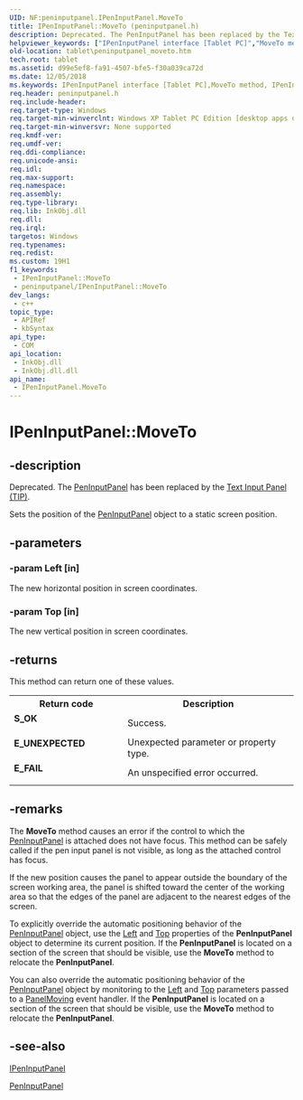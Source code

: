 ```yaml
---
UID: NF:peninputpanel.IPenInputPanel.MoveTo
title: IPenInputPanel::MoveTo (peninputpanel.h)
description: Deprecated. The PenInputPanel has been replaced by the Text Input Panel (TIP).Sets the position of the PenInputPanel object to a static screen position.
helpviewer_keywords: ["IPenInputPanel interface [Tablet PC]","MoveTo method","IPenInputPanel.MoveTo","IPenInputPanel::MoveTo","MoveTo","MoveTo method [Tablet PC]","MoveTo method [Tablet PC]","IPenInputPanel interface","d99e5ef8-fa91-4507-bfe5-f30a039ca72d","peninputpanel/IPenInputPanel::MoveTo","tablet.peninputpanel_moveto"]
old-location: tablet\peninputpanel_moveto.htm
tech.root: tablet
ms.assetid: d99e5ef8-fa91-4507-bfe5-f30a039ca72d
ms.date: 12/05/2018
ms.keywords: IPenInputPanel interface [Tablet PC],MoveTo method, IPenInputPanel.MoveTo, IPenInputPanel::MoveTo, MoveTo, MoveTo method [Tablet PC], MoveTo method [Tablet PC],IPenInputPanel interface, d99e5ef8-fa91-4507-bfe5-f30a039ca72d, peninputpanel/IPenInputPanel::MoveTo, tablet.peninputpanel_moveto
req.header: peninputpanel.h
req.include-header: 
req.target-type: Windows
req.target-min-winverclnt: Windows XP Tablet PC Edition [desktop apps only]
req.target-min-winversvr: None supported
req.kmdf-ver: 
req.umdf-ver: 
req.ddi-compliance: 
req.unicode-ansi: 
req.idl: 
req.max-support: 
req.namespace: 
req.assembly: 
req.type-library: 
req.lib: InkObj.dll
req.dll: 
req.irql: 
targetos: Windows
req.typenames: 
req.redist: 
ms.custom: 19H1
f1_keywords:
 - IPenInputPanel::MoveTo
 - peninputpanel/IPenInputPanel::MoveTo
dev_langs:
 - c++
topic_type:
 - APIRef
 - kbSyntax
api_type:
 - COM
api_location:
 - InkObj.dll
 - InkObj.dll.dll
api_name:
 - IPenInputPanel.MoveTo
---
```


# IPenInputPanel::MoveTo


## -description

Deprecated.  The <a href="https://docs.microsoft.com/windows/desktop/tablet/peninputpanel-class">PenInputPanel</a> has been replaced by the <a href="https://docs.microsoft.com/windows/desktop/tablet/text-input-panel-reference">Text Input Panel (TIP)</a>.

Sets the position of the <a href="https://docs.microsoft.com/windows/desktop/tablet/peninputpanel-class">PenInputPanel</a> object to a static screen position.

## -parameters

### -param Left [in]

 The new horizontal position in screen coordinates.

### -param Top [in]

The new vertical position in screen coordinates.

## -returns

This method can return one of these values.

<table>
<tr>
<th>Return code</th>
<th>Description</th>
</tr>
<tr>
<td width="40%">
<dl>
<dt><b>S_OK</b></dt>
</dl>
</td>
<td width="60%">
Success.

</td>
</tr>
<tr>
<td width="40%">
<dl>
<dt><b>E_UNEXPECTED</b></dt>
</dl>
</td>
<td width="60%">
Unexpected parameter or property type.

</td>
</tr>
<tr>
<td width="40%">
<dl>
<dt><b>E_FAIL</b></dt>
</dl>
</td>
<td width="60%">
An unspecified error occurred.

</td>
</tr>
</table>

## -remarks

The <b>MoveTo</b> method causes an error if the control to which the <a href="https://docs.microsoft.com/windows/desktop/tablet/peninputpanel-class">PenInputPanel</a> is attached does not have focus. This method can be safely called if the pen input panel is not visible, as long as the attached control has focus.

If the new position causes the panel to appear outside the boundary of the screen working area, the panel is shifted toward the center of the working area so that the edges of the panel are adjacent to the nearest edges of the screen.

To explicitly override the automatic positioning behavior of the <a href="https://docs.microsoft.com/windows/desktop/tablet/peninputpanel-class">PenInputPanel</a> object, use the <a href="https://docs.microsoft.com/windows/desktop/api/peninputpanel/nf-peninputpanel-ipeninputpanel-get_left">Left</a> and <a href="https://docs.microsoft.com/windows/desktop/api/peninputpanel/nf-peninputpanel-ipeninputpanel-get_top">Top</a> properties of the <b>PenInputPanel</b> object to determine its current position. If the <b>PenInputPanel</b> is located on a section of the screen that should be visible, use the <b>MoveTo</b> method to relocate the <b>PenInputPanel</b>.

You can also override the automatic positioning behavior of the <a href="https://docs.microsoft.com/windows/desktop/tablet/peninputpanel-class">PenInputPanel</a> object by monitoring to the <a href="https://docs.microsoft.com/windows/desktop/api/peninputpanel/nf-peninputpanel-ipeninputpanel-get_left">Left</a> and <a href="https://docs.microsoft.com/windows/desktop/api/peninputpanel/nf-peninputpanel-ipeninputpanel-get_top">Top</a> parameters passed to a <a href="https://docs.microsoft.com/windows/desktop/tablet/peninputpanel-panelmoving">PanelMoving</a> event handler. If the <b>PenInputPanel</b> is located on a section of the screen that should be visible, use the <b>MoveTo</b> method to relocate the <b>PenInputPanel</b>.

## -see-also

<a href="https://msdn.microsoft.com/en-us/library/Mt846809(v=VS.85).aspx">IPenInputPanel</a>



<a href="https://docs.microsoft.com/windows/desktop/tablet/peninputpanel-class">PenInputPanel</a>


